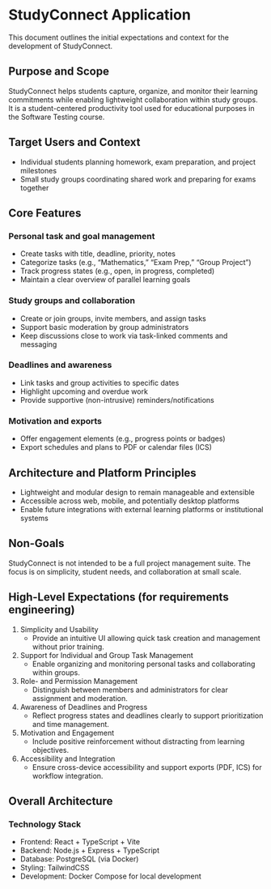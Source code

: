 # StudyConnect Application

This document outlines the initial expectations and context for the development of StudyConnect.

## Purpose and Scope
StudyConnect helps students capture, organize, and monitor their learning commitments while enabling lightweight collaboration within study groups. It is a student-centered productivity tool used for educational purposes in the Software Testing course.

## Target Users and Context
- Individual students planning homework, exam preparation, and project milestones
- Small study groups coordinating shared work and preparing for exams together

## Core Features

### Personal task and goal management
- Create tasks with title, deadline, priority, notes
- Categorize tasks (e.g., “Mathematics,” “Exam Prep,” “Group Project”)
- Track progress states (e.g., open, in progress, completed)
- Maintain a clear overview of parallel learning goals

### Study groups and collaboration
- Create or join groups, invite members, and assign tasks
- Support basic moderation by group administrators
- Keep discussions close to work via task-linked comments and messaging

### Deadlines and awareness
- Link tasks and group activities to specific dates
- Highlight upcoming and overdue work
- Provide supportive (non-intrusive) reminders/notifications

### Motivation and exports
- Offer engagement elements (e.g., progress points or badges)
- Export schedules and plans to PDF or calendar files (ICS)

## Architecture and Platform Principles
- Lightweight and modular design to remain manageable and extensible
- Accessible across web, mobile, and potentially desktop platforms
- Enable future integrations with external learning platforms or institutional systems

## Non-Goals
StudyConnect is not intended to be a full project management suite. The focus is on simplicity, student needs, and collaboration at small scale.

## High-Level Expectations (for requirements engineering)
1. Simplicity and Usability
   - Provide an intuitive UI allowing quick task creation and management without prior training.
2. Support for Individual and Group Task Management
   - Enable organizing and monitoring personal tasks and collaborating within groups.
3. Role- and Permission Management
   - Distinguish between members and administrators for clear assignment and moderation.
4. Awareness of Deadlines and Progress
   - Reflect progress states and deadlines clearly to support prioritization and time management.
5. Motivation and Engagement
   - Include positive reinforcement without distracting from learning objectives.
6. Accessibility and Integration
   - Ensure cross-device accessibility and support exports (PDF, ICS) for workflow integration.

## Overall Architecture

### Technology Stack
- Frontend: React + TypeScript + Vite
- Backend: Node.js + Express + TypeScript
- Database: PostgreSQL (via Docker)
- Styling: TailwindCSS
- Development: Docker Compose for local development







